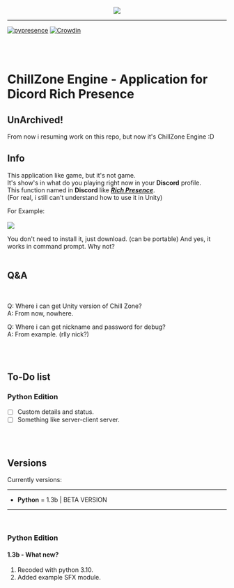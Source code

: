 <p align="center"><a href="https://github.com/BlueBerrySans365/chill-zone-DRPC"> <img align="middle" src="https://github.com/BlueBerrySans365/chill-zone-DRPC/blob/master/assets/rerert.png"></a></p>
<!--style="width:530px;height:305px;"-->  


-------------


[![pypresence](https://img.shields.io/badge/using-pypresence-00bb88.svg?style=for-the-badge&logo=discord&logoWidth=20)](https://github.com/qwertyquerty/pypresence)    <!-- [![Build](https://github.com/BlueBerrySans365/ChillZone-Engine/actions/workflows/python-app.yml/badge.svg?branch=master)](https://github.com/BlueBerrySans365/ChillZone-Engine/) -->    [![Crowdin](https://badges.crowdin.net/chillzonerpc-beta/localized.svg)](https://crowdin.com/project/chillzonerpc-beta)

<br><br>

<!-- ![](https://github.com/BlueBerrySans365/chill-zone-DRPC/blob/master/assets/rerert.png) -->
# ChillZone Engine - Application for Dicord Rich Presence


## UnArchived!
From now i resuming work on this repo, but now it's ChillZone Engine :D

## Info 
This application like game, but it's not game.  
It's show's in what do you playing right now in your **Discord** profile.  
This function named in **Discord** like [***Rich Presence***](https://discord.com/developers/docs/rich-presence/how-to).  
(For real, i still can't understand how to use it in Unity)  
  
For Example:<br><br>
![](https://github.com/BlueBerrySans365/chill-zone-DRPC/blob/master/assets/DiscordPTB_6814HX123x.png)

  
You don't need to install it, just download. (can be portable)
And yes, it works in command prompt. Why not?
<br><br>
## Q&A 
<br>
  
Q: Where i can get Unity version of Chill Zone?  
A: From now, nowhere.  
  
Q: Where i can get nickname and password for debug?  
A: From example. (rlly nick?)  
  
<br><br>
## To-Do list

### Python Edition
- [ ] Custom details and status. 
- [ ] Something like server-client server.
     
<br><br>
## Versions
Currently versions:
<br>

------  
- **Python** = 1.3b | BETA VERSION <br>
------  

<br>

### Python Edition
#### 1.3b - What new?
1. Recoded with python 3.10.
2. Added example SFX module.

<br><br>
